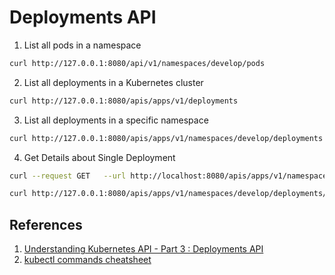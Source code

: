 # Deployments API

1. List all pods in a namespace
```bash
curl http://127.0.0.1:8080/api/v1/namespaces/develop/pods
```
2. List all deployments in a Kubernetes cluster
```bash
curl http://127.0.0.1:8080/apis/apps/v1/deployments
```
3. List all deployments in a specific namespace
```bash
curl http://127.0.0.1:8080/apis/apps/v1/namespaces/develop/deployments
```
4. Get Details about Single Deployment
```bash
curl --request GET   --url http://localhost:8080/apis/apps/v1/namespaces/kube-system/deployments/coredns

curl http://127.0.0.1:8080/apis/apps/v1/namespaces/develop/deployments/imcore
```



## References
1. [Understanding Kubernetes API - Part 3 : Deployments API](http://blog.madhukaraphatak.com/understanding-k8s-api-part-3/)
2. [kubectl commands cheatsheet](https://medium.com/faun/kubectl-commands-cheatsheet-43ce8f13adfb)